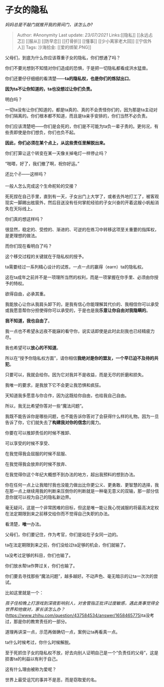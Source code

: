# 子女的隐私
*妈妈总是不敲门就推开我的房间门，该怎么办?*

> Author: #Anonymity
> Last update: *23/07/2021*
> Links:[[隐私]] [[永远忐忑]] [[服从]] [[防早恋]] [[打骨折]] [[懂事]] [[少小离家老大回]] [[宁信外人]]
> Tags:
> 沙海拾金: [[爱的绑架.PNG]]

父母们，到底为什么你应该尊重子女的隐私，你们想通了吗？

你们不要光想到不知情对你们造成的恐惧，于是把一切隐私都看成洪水猛兽。

你们还要仔仔细细的看清楚——**ta的隐私权，也是你们的炼狱出口**。

**因为ta不让你知道的，ta也没想过让你们负责。**

明白吗？

一切ta没有让你们知道的，都是ta真的、真的不会责怪你们的，因为那是ta主动对你们隔离的。你们根本都不知道，而且是ta亲手安排的，你们当然不必负责。

你们应该清楚吧——你们是会死的，你们是不可能为ta负一辈子责的。更何况，有些责即使是你们想负，你们也负不起。

**因此，你们必须在某个点上，从这些责任里解脱出来。**

你们打算让这个转变在某一天像关掉电灯一样停止吗？

“啪嗒，好了，我们撤了啊，祝你好运。”

还比个✌️——这样吗？

一般人怎么完成这个生命舵轮的交接？

死死捏在自己手里，直到有一天，子女出门上大学了，或者去外地打工了，被客观现实一脚踢出舷窗外，然后目送没有任何掌舵经验的子女兴奋的开着这艘小帆船消失在天际线上。

你们真的想这样吗？

很显然，稳定的、受控的、渐进的、可逆的在练习中转移这项至关重要的指挥权，是更理想的做法。

而你们现在看明白了吗？

这个移交过程的关键就在于隐私权的授予。

ta需要经过一系列精心设计的试炼，一点一点的赢得（earn）ta的隐私权。

这在ta成年之前并不是一项理所当然的权利，而是一项掌握在你手里、必须由你授予的特权。

欲得自由，必承其重。

我能放心让你从我肩头卸下的，是我有信心你能理解其代价的、我相信你可以承受或我愿意帮你分担使得你可以承受的，于是也是我**乐意让你自由对我隐瞒的**。

**我不知道，我也自由了**。

我一点也不希望永远夜不能寐的看守你，说实话即使是此时此刻我也已经精疲力尽。

我也希望可以**放心的不知道**。

所以在“授予你隐私权方面”，请你相信**我绝对是你的盟友，一个早已迫不及待的共犯**。

只要可以，我就会给你。因为它对我并不是收益，而是无尽的折磨和损失。

我唯一的要求，是我放下它不会更让我恐惧和疯狂。

天知道我多愿意与你合作，因为这既给你自由，也给我自己自由。

所以，我无比希望你答对一些“魔法问题”。

我既不能告诉你是哪些问题，也不能告诉你答对了会获得什么样的礼物。因为一旦告诉了你，它们就失去了**构建我对你的信念**的魔力。

你要在可以推卸责任的时候不推卸、

可以享受的时候不享受、

在我觉得我会屈服的时候不屈服、

在我觉得我会放弃的时候不放弃、

在我觉得你这个年纪大概想不到办法的地方，超出我预料的想到办法。

你在任何一点上让我暗忖我也没能力做出比你更公义、更勇敢、更智慧的选择，我在那一点上继续用我的判断来压倒你的判断就是一种毫无意义的双输，那一部分信息你就可以视为自己的隐私新边界。

毫无疑问，这是一个非常困难的目标，但这是唯一能让我心悦诚服的将最高决定权在法定期限到来之前移交给你而不觉得自己失职的办法。

看清楚，**唯一**办法。

父母们，你们要记住，作为考官，你们是站在子女同一边的。

ta在法定期限到来之前，你们没给过ta足够的机会，你们就输了。

ta没考过足够的科目，你们也输了。

你们放水帮ta作弊过关，你们也输了。

你们要去寻找那些“魔法问题”，越多越好。不动声色、毫无暗示的让ta一次次的尝试。

比如这里就是一个：

*孩子住校晚上打游戏到深夜影响别人，对舍管指正批评过度敏感，遇此类事觉得全世界和他做对，家长该怎么办？*(https://www.zhihu.com/question/437584534/answer/1658465775)ta没考过，那是你的教育责任的一部分。

道理再讲深一点，示范再做确切一点，案例让ta再看真一点。

ta什么时候考过，你什么时候解脱。

至于死抓住子女的隐私权不放，好去向别人证明自己是一个“负责任的父母”，这是损害ta的利益以有利于自己。

这有什么理由被称为爱呢？

世界上最受诅咒的事并不是恶，而是窃取爱的名。

